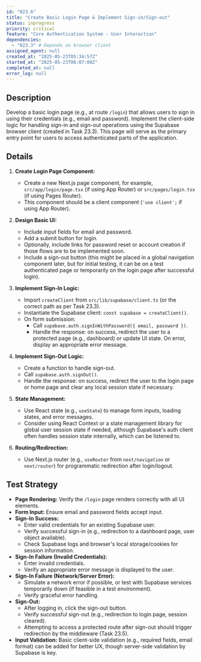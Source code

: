 ```yaml
---
id: "023.6"
title: "Create Basic Login Page & Implement Sign-in/Sign-out"
status: inprogress
priority: critical
feature: "Core Authentication System - User Interaction"
dependencies:
  - "023.3" # Depends on browser client
assigned_agent: null
created_at: "2025-05-23T05:34:57Z"
started_at: "2025-05-23T06:07:00Z"
completed_at: null
error_log: null
---
```


## Description

Develop a basic login page (e.g., at route `/login`) that allows users to sign in using their credentials (e.g., email and password). Implement the client-side logic for handling sign-in and sign-out operations using the Supabase browser client (created in Task 23.3). This page will serve as the primary entry point for users to access authenticated parts of the application.

## Details

1.  **Create Login Page Component:**
    *   Create a new Next.js page component, for example, `src/app/login/page.tsx` (if using App Router) or `src/pages/login.tsx` (if using Pages Router).
    *   This component should be a client component (`'use client';` if using App Router).

2.  **Design Basic UI:**
    *   Include input fields for email and password.
    *   Add a submit button for login.
    *   Optionally, include links for password reset or account creation if those flows are to be implemented soon.
    *   Include a sign-out button (this might be placed in a global navigation component later, but for initial testing, it can be on a test authenticated page or temporarily on the login page after successful login).

3.  **Implement Sign-In Logic:**
    *   Import `createClient` from `src/lib/supabase/client.ts` (or the correct path as per Task 23.3).
    *   Instantiate the Supabase client: `const supabase = createClient()`.
    *   On form submission:
        *   Call `supabase.auth.signInWithPassword({ email, password })`.
        *   Handle the response: on success, redirect the user to a protected page (e.g., dashboard) or update UI state. On error, display an appropriate error message.

4.  **Implement Sign-Out Logic:**
    *   Create a function to handle sign-out.
    *   Call `supabase.auth.signOut()`.
    *   Handle the response: on success, redirect the user to the login page or home page and clear any local session state if necessary.

5.  **State Management:**
    *   Use React state (e.g., `useState`) to manage form inputs, loading states, and error messages.
    *   Consider using React Context or a state management library for global user session state if needed, although Supabase's auth client often handles session state internally, which can be listened to.

6.  **Routing/Redirection:**
    *   Use Next.js router (e.g., `useRouter` from `next/navigation` or `next/router`) for programmatic redirection after login/logout.

## Test Strategy

-   **Page Rendering:** Verify the `/login` page renders correctly with all UI elements.
-   **Form Input:** Ensure email and password fields accept input.
-   **Sign-In Success:**
    *   Enter valid credentials for an existing Supabase user.
    *   Verify successful sign-in (e.g., redirection to a dashboard page, user object available).
    *   Check Supabase logs and browser's local storage/cookies for session information.
-   **Sign-In Failure (Invalid Credentials):**
    *   Enter invalid credentials.
    *   Verify an appropriate error message is displayed to the user.
-   **Sign-In Failure (Network/Server Error):**
    *   Simulate a network error if possible, or test with Supabase services temporarily down (if feasible in a test environment).
    *   Verify graceful error handling.
-   **Sign-Out:**
    *   After logging in, click the sign-out button.
    *   Verify successful sign-out (e.g., redirection to login page, session cleared).
    *   Attempting to access a protected route after sign-out should trigger redirection by the middleware (Task 23.5).
-   **Input Validation:** Basic client-side validation (e.g., required fields, email format) can be added for better UX, though server-side validation by Supabase is key.
